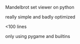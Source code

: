 Mandelbrot set viewer on python

really simple and badly optimized

<100 lines

only using pygame and builtins
